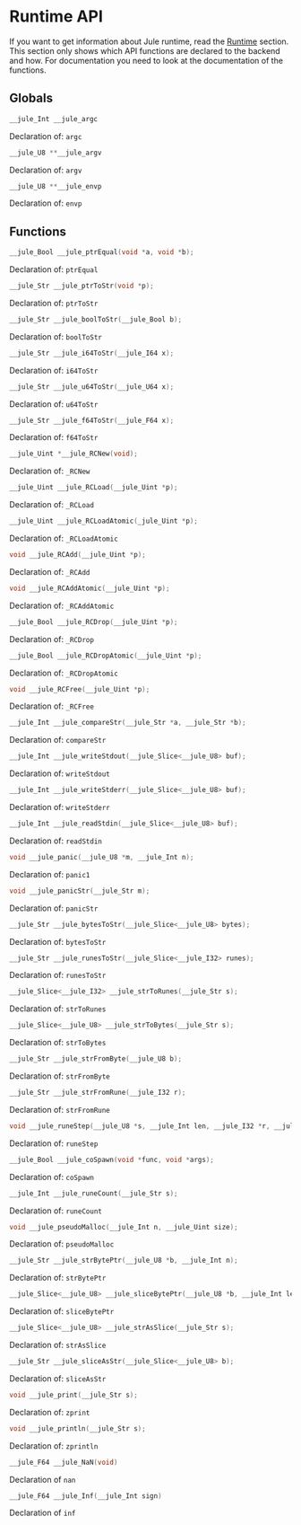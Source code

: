 # Runtime API

If you want to get information about Jule runtime, read the [Runtime](/runtime/) section. This section only shows which API functions are declared to the backend and how. For documentation you need to look at the documentation of the functions.

## Globals

```cpp
__jule_Int __jule_argc
```
Declaration of: `argc`

```cpp
__jule_U8 **__jule_argv
```
Declaration of: `argv`

```cpp
__jule_U8 **__jule_envp
```
Declaration of: `envp`

## Functions

```cpp
__jule_Bool __jule_ptrEqual(void *a, void *b);
```
Declaration of: `ptrEqual`

```cpp
__jule_Str __jule_ptrToStr(void *p);
```
Declaration of: `ptrToStr`

```cpp
__jule_Str __jule_boolToStr(__jule_Bool b);
```
Declaration of: `boolToStr`

```cpp
__jule_Str __jule_i64ToStr(__jule_I64 x);
```
Declaration of: `i64ToStr`

```cpp
__jule_Str __jule_u64ToStr(__jule_U64 x);
```
Declaration of: `u64ToStr`

```cpp
__jule_Str __jule_f64ToStr(__jule_F64 x);
```
Declaration of: `f64ToStr`

```cpp
__jule_Uint *__jule_RCNew(void);
```
Declaration of: `_RCNew`

```cpp
__jule_Uint __jule_RCLoad(__jule_Uint *p);
```
Declaration of: `_RCLoad`

```cpp
__jule_Uint __jule_RCLoadAtomic(_jule_Uint *p);
```
Declaration of: `_RCLoadAtomic`

```cpp
void __jule_RCAdd(__jule_Uint *p);
```
Declaration of: `_RCAdd`

```cpp
void __jule_RCAddAtomic(__jule_Uint *p);
```
Declaration of: `_RCAddAtomic`

```cpp
__jule_Bool __jule_RCDrop(__jule_Uint *p);
```
Declaration of: `_RCDrop`

```cpp
__jule_Bool __jule_RCDropAtomic(__jule_Uint *p);
```
Declaration of: `_RCDropAtomic`

```cpp
void __jule_RCFree(__jule_Uint *p);
```
Declaration of: `_RCFree`

```cpp
__jule_Int __jule_compareStr(__jule_Str *a, __jule_Str *b);
```
Declaration of: `compareStr`

```cpp
__jule_Int __jule_writeStdout(__jule_Slice<__jule_U8> buf);
```
Declaration of: `writeStdout`

```cpp
__jule_Int __jule_writeStderr(__jule_Slice<__jule_U8> buf);
```
Declaration of: `writeStderr`

```cpp
__jule_Int __jule_readStdin(__jule_Slice<__jule_U8> buf);
```
Declaration of: `readStdin`

```cpp
void __jule_panic(__jule_U8 *m, __jule_Int n);
```
Declaration of: `panic1`

```cpp
void __jule_panicStr(__jule_Str m);
```
Declaration of: `panicStr`

```cpp
__jule_Str __jule_bytesToStr(__jule_Slice<__jule_U8> bytes);
```
Declaration of: `bytesToStr`

```cpp
__jule_Str __jule_runesToStr(__jule_Slice<__jule_I32> runes);
```
Declaration of: `runesToStr`

```cpp
__jule_Slice<__jule_I32> __jule_strToRunes(__jule_Str s);
```
Declaration of: `strToRunes`

```cpp
__jule_Slice<__jule_U8> __jule_strToBytes(__jule_Str s);
```
Declaration of: `strToBytes`

```cpp
__jule_Str __jule_strFromByte(__jule_U8 b);
```
Declaration of: `strFromByte`

```cpp
__jule_Str __jule_strFromRune(__jule_I32 r);
```
Declaration of: `strFromRune`

```cpp
void __jule_runeStep(__jule_U8 *s, __jule_Int len, __jule_I32 *r, __jule_Int *outLen);
```
Declaration of: `runeStep`

```cpp
__jule_Bool __jule_coSpawn(void *func, void *args);
```
Declaration of: `coSpawn`

```cpp
__jule_Int __jule_runeCount(__jule_Str s);
```
Declaration of: `runeCount`

```cpp
void __jule_pseudoMalloc(__jule_Int n, __jule_Uint size);
```
Declaration of: `pseudoMalloc`

```cpp
__jule_Str __jule_strBytePtr(__jule_U8 *b, __jule_Int n);
```
Declaration of: `strBytePtr`

```cpp
__jule_Slice<__jule_U8> __jule_sliceBytePtr(__jule_U8 *b, __jule_Int len, __jule_Int cap);
```
Declaration of: `sliceBytePtr`

```cpp
__jule_Slice<__jule_U8> __jule_strAsSlice(__jule_Str s);
```
Declaration of: `strAsSlice`

```cpp
__jule_Str __jule_sliceAsStr(__jule_Slice<__jule_U8> b);
```
Declaration of: `sliceAsStr`

```cpp
void __jule_print(__jule_Str s);
```
Declaration of: `zprint`

```cpp
void __jule_println(__jule_Str s);
```
Declaration of: `zprintln`

```cpp
__jule_F64 __jule_NaN(void)
```
Declaration of `nan`

```cpp
__jule_F64 __jule_Inf(__jule_Int sign)
```
Declaration of `inf`